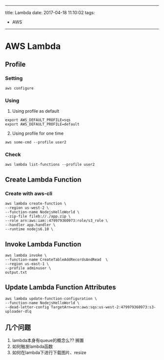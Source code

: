 ----
title: Lambda
date: 2017-04-18 11:10:02
tags:
- AWS
----
# AWS Lambda
## Profile
### Setting

```
aws configure
```

### Using
1. Using profile as default

  ```
  export AWS_DEFAULT_PROFILE=sqs
  export AWS_DEFAULT_PROFILE=default
  ```
2. Using profile for one time
  ```
  aws some-cmd --profile user2
  ```

### Check
```
aws lambda list-functions --profile user2
```

## Create Lambda Function
### Create with aws-cli
```
aws lambda create-function \
--region us-west-2 \
--function-name NodejsHelloWorld \
--zip-file fileb://./app.zip \
--role arn:aws:iam::479979360973:role/s3_role \
--handler app.handler \
--runtime nodejs6.10 \
```

## Invoke Lambda Function
```
aws lambda invoke \
--function-name CreateTableAddRecordsAndRead  \
--region us-east-1 \
--profile adminuser \
output.txt  
```

## Update Lambda Function Attributes
```
aws lambda update-function-configuration \
--function-name NodejsHelloWorld \
--dead-letter-config TargetArn=arn:aws:sqs:us-west-2:479979360973:s3-uploader-dlq
```

## 几个问题
1. lambda本身有queue的概念么?? 搁置
1. 如何触发lambda函数
1. 如何在lambda下进行下载图片、resize
